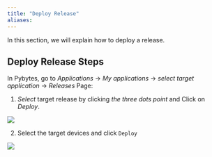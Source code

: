 ```yaml
---
title: "Deploy Release"
aliases:
---
```


In this section, we will explain how to deploy a release.


## Deploy Release Steps

In Pybytes, go to *Applications* -> *My applications* -> *select target application* -> *Releases* Page:

1. *Select* target release by clicking *the three dots point* and Click on *Deploy*.

![](/gitbook/assets/pybytes/releases/create-release-step-11.png)

2. Select the target devices and click `Deploy`

![](/gitbook/assets/pybytes/releases/create-release-step-12.png)
